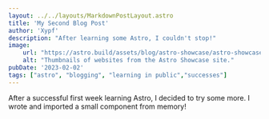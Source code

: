 ```yaml
---
layout: ../../layouts/MarkdownPostLayout.astro
title: 'My Second Blog Post'
author: 'Xypf' 
description: "After learning some Astro, I couldn't stop!"
image: 
    url: "https://astro.build/assets/blog/astro-showcase/astro-showcase-screenshot.jpg"
    alt: "Thumbnails of websites from the Astro Showcase site."
pubDate: '2023-02-02'
tags: ["astro", "blogging", "learning in public","successes"]
---
```

After a successful first week learning Astro, I decided to try some more. I wrote and imported a small component from memory!
